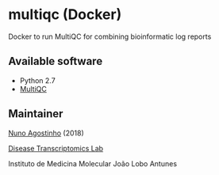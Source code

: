# multiqc (Docker)
Docker to run MultiQC for combining bioinformatic log reports

## Available software
- Python 2.7
- [MultiQC](http://multiqc.info)

## Maintainer
[Nuno Agostinho](mailto:nunodanielagostinho@gmail.com) (2018)

[Disease Transcriptomics Lab](http://imm.medicina.ulisboa.pt/group/compbio/)

Instituto de Medicina Molecular João Lobo Antunes
